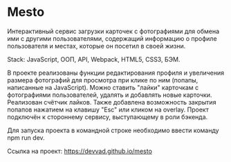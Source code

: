# Mesto
Интерактивный сервис загрузки карточек с фотографиями для обмена ими с другими пользователями, содержащий информацию о профиле пользователя и местах, которые он посетил в своей жизни.

Stack: JavaScript, OOП, API, Webpack, HTML5, CSS3, БЭМ.

В проекте реализованы функции редактирования профиля и увеличения размера фотографий для просмотра при клике по ним (попапы, написанные на JavaScript). Можно ставить "лайки" карточкам с фотографиями пользователей, удалять и добавлять новые карточки. Реализован счётчик лайков. Также добавлена возможность закрытия попапов нажатием на клавишу "Esc" или кликом на overlay. Проект подключён к стороннему сервису, выступающему в роли бэкенда.

Для запуска проекта в командной строке необходимо ввести команду npm run dev.

Ссылка на проект: https://devvad.github.io/mesto
